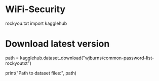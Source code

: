 # WiFi-Security

rockyou.txt
import kagglehub

# Download latest version
path = kagglehub.dataset_download("wjburns/common-password-list-rockyoutxt")

print("Path to dataset files:", path)
